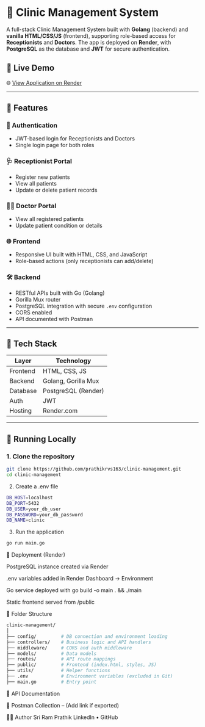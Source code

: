 # 🏥 Clinic Management System

A full-stack Clinic Management System built with **Golang** (backend) and **vanilla HTML/CSS/JS** (frontend), supporting role-based access for **Receptionists** and **Doctors**. The app is deployed on **Render**, with **PostgreSQL** as the database and **JWT** for secure authentication.

## 🔗 Live Demo

🌐 [View Application on Render](https://clinic-management-3fus.onrender.com)

---

## 📌 Features

### 👤 Authentication
- JWT-based login for Receptionists and Doctors
- Single login page for both roles

### 🩺 Receptionist Portal
- Register new patients
- View all patients
- Update or delete patient records

### 👨‍⚕️ Doctor Portal
- View all registered patients
- Update patient condition or details

### 🌐 Frontend
- Responsive UI built with HTML, CSS, and JavaScript
- Role-based actions (only receptionists can add/delete)

### 🛠 Backend
- RESTful APIs built with Go (Golang)
- Gorilla Mux router
- PostgreSQL integration with secure `.env` configuration
- CORS enabled
- API documented with Postman

---

## 🧱 Tech Stack

| Layer      | Technology           |
|------------|----------------------|
| Frontend   | HTML, CSS, JS        |
| Backend    | Golang, Gorilla Mux  |
| Database   | PostgreSQL (Render)  |
| Auth       | JWT                  |
| Hosting    | Render.com           |

---

## 🧪 Running Locally

### 1. Clone the repository

```bash
git clone https://github.com/prathikrvs163/clinic-management.git
cd clinic-management
```

2. Create a .env file

```bash
DB_HOST=localhost
DB_PORT=5432
DB_USER=your_db_user
DB_PASSWORD=your_db_password
DB_NAME=clinic
```

3. Run the application
   
```bash
go run main.go
```

🚀 Deployment (Render)

PostgreSQL instance created via Render

.env variables added in Render Dashboard → Environment

Go service deployed with go build -o main . && ./main

Static frontend served from /public

📂 Folder Structure

```bash
clinic-management/
│
├── config/         # DB connection and environment loading
├── controllers/    # Business logic and API handlers
├── middleware/     # CORS and auth middleware
├── models/         # Data models
├── routes/         # API route mappings
├── public/         # Frontend (index.html, styles, JS)
├── utils/          # Helper functions
├── .env            # Environment variables (excluded in Git)
├── main.go         # Entry point

```

📄 API Documentation

🔗 Postman Collection – (Add link if exported)

👨‍💻 Author
Sri Ram Prathik
LinkedIn • GitHub
